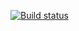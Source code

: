 [![Build status](https://ci.appveyor.com/api/projects/status/po09w34w4llwfc9n?svg=true)](https://ci.appveyor.com/project/MozhaevIL/ajs-6-1)

